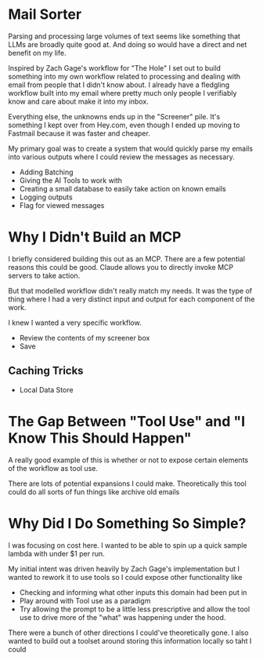# Mail Sorter

Parsing and processing large volumes of text seems like something that LLMs are broadly quite good at. And doing so would have a direct and net benefit on my life. 

Inspired by Zach Gage's workflow for "The Hole" I set out to build something into my own workflow related to processing and dealing with email from people that I didn't know about. I already have a fledgling workflow built into my email where pretty much only people I verifiably know and care about make it into my inbox.

Everything else, the unknowns ends up in the "Screener" pile. It's something I kept over from Hey.com, even though I ended up moving to Fastmail because it was faster and cheaper. 

My primary goal was to create a system that would quickly parse my emails into various outputs where I could review the messages as necessary. 

- Adding Batching
- Giving the AI Tools to work with
- Creating a small database to easily take action on known emails
- Logging outputs
- Flag for viewed messages


# Why I Didn't Build an MCP

I briefly considered building this out as an MCP. There are a few potential reasons this could be good. Claude allows you to directly invoke MCP servers to take action. 

But that modelled workflow didn't really match my needs. It was the type of thing where I had a very distinct input and output for each component of the work. 

I knew I wanted a very specific workflow. 
- Review the contents of my screener box
- Save 


## Caching Tricks
- Local Data Store 

# The Gap Between "Tool Use" and "I Know This Should Happen"

A really good example of this is whether or not to expose certain elements of the workflow as tool use. 

There are lots of potential expansions I could make. Theoretically this tool could do all sorts of fun things like archive old emails 


# Why Did I Do Something So Simple?

I was focusing on cost here. I wanted to be able to spin up a quick sample lambda with under $1 per run. 

My initial intent was driven heavily by Zach Gage's implementation but I wanted to rework it to use tools so I could expose other functionality like
- Checking and informing what other inputs this domain had been put in
- Play around with Tool use as a paradigm
- Try allowing the prompt to be a little less prescriptive and allow the tool use to drive more of the "what" was happening under the hood. 

There were a bunch of other directions I could've theoretically gone. I also wanted to build out a toolset around storing this information locally so taht I could 